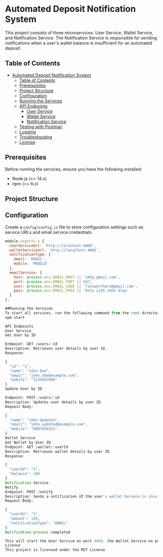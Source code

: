 # Automated Deposit Notification System

This project consists of three microservices: User Service, Wallet Service, and Notification Service. The Notification Service is responsible for sending notifications when a user's wallet balance is insufficient for an automated deposit.

## Table of Contents

- [Automated Deposit Notification System](#automated-deposit-notification-system)
  - [Table of Contents](#table-of-contents)
  - [Prerequisites](#prerequisites)
  - [Project Structure](#project-structure)
  - [Configuration](#configuration)
  - [Running the Services](#running-the-services)
  - [API Endpoints](#api-endpoints)
    - [User Service](#user-service)
    - [Wallet Service](#wallet-service)
    - [Notification Service](#notification-service)
  - [Testing with Postman](#testing-with-postman)
  - [Logging](#logging)
  - [Troubleshooting](#troubleshooting)
  - [License](#license)

## Prerequisites

Before running the services, ensure you have the following installed:

- Node.js (>= 14.x)
- npm (>= 6.x)

## Project Structure


## Configuration

Create a `config/config.js` file to store configuration settings such as service URLs and email service credentials:

```javascript
module.exports = {
  userServiceUrl: 'http://localhost:4000',
  walletServiceUrl: 'http://localhost:4001',
  notificationType: {
    email: 'EMAIL',
    mobile: 'MOBILE'
  },
  emailService: {
    host: process.env.EMAIL_HOST || 'smtp.gmail.com',
    port: process.env.EMAIL_PORT || 587,
    user: process.env.EMAIL_USER || 'finsworthpro@gmail.com',
    pass: process.env.EMAIL_PASS || 'bxto xjhh nddv blpa'
  }
};

##Running the Services
To start all services, run the following command from the root directory:
npm start

API Endpoints
User Service
Get User by ID

Endpoint: GET /users/:id
Description: Retrieves user details by user ID.
Response:

{
  "id": "1",
  "name": "John Doe",
  "email": "john.doe@example.com",
  "mobile": "1234567890"
}
Update User by ID

Endpoint: POST /users/:id
Description: Updates user details by user ID.
Request Body:

{
  "name": "John Updated",
  "email": "john.updated@example.com",
  "mobile": "0987654321"
}
Wallet Service
Get Wallet by User ID
Endpoint: GET /wallet/:userId
Description: Retrieves wallet details by user ID.
Response:

{
  "userId": "1",
  "balance": 100
}
Notification Service
Notify
Endpoint: POST /notify
Description: Sends a notification if the user's wallet balance is insufficient for an automated deposit.
Request Body:

{
  "userId": "1",
  "amount": 100,
  "notificationType": "EMAIL"
}
Notification process completed

This will start the User Service on port 4000, the Wallet Service on port 4001, and the Notification Service on port 3000.
License
This project is licensed under the MIT License